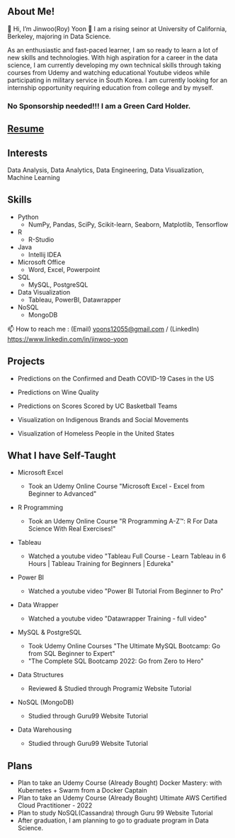 ## About Me!
👋 Hi, I’m Jinwoo(Roy) Yoon 👀 I am a rising seinor at University of California, Berkeley, majoring in Data Science. 

As an enthusiastic and fast-paced learner, I am so ready to learn a lot of new skills and technologies. With high aspiration for a career in the data science, I am currently developing my own technical skills through taking courses from Udemy and watching educational Youtube videos while participating in military service in South Korea. I am currently looking for an internship opportunity requiring education from college and by myself. 

### No Sponsorship needed!!! I am a Green Card Holder.

## [Resume](https://docs.google.com/document/d/12xFB6dkuFIUGe55xIPfzs48smhuD6NAHQ-EWuGUIWnA/edit)

## Interests 
Data Analysis, Data Analytics, Data Engineering, Data Visualization, Machine Learning

## Skills
- Python
  - NumPy, Pandas, SciPy, Scikit-learn, Seaborn, Matplotlib, Tensorflow
- R 
  - R-Studio
- Java 
  - Intellij IDEA
- Microsoft Office
  - Word, Excel, Powerpoint
- SQL
  - MySQL, PostgreSQL
- Data Visualization
  - Tableau, PowerBI, Datawrapper
- NoSQL
  - MongoDB

📫 How to reach me : (Email) yoons12055@gmail.com  /  (LinkedIn) https://www.linkedin.com/in/jinwoo-yoon




## Projects
- Predictions on the Confirmed and Death COVID-19 Cases in the US

- Predictions on Wine Quality

- Predictions on Scores Scored by UC Basketball Teams

- Visualization on Indigenous Brands and Social Movements

- Visualization of Homeless People in the United States

## What I have Self-Taught 
- Microsoft Excel
  - Took an Udemy Online Course "Microsoft Excel - Excel from Beginner to Advanced"


- R Programming
  - Took an Udemy Online Course "R Programming A-Z™: R For Data Science With Real Exercises!" 
- Tableau 
  - Watched a youtube video "Tableau Full Course - Learn Tableau in 6 Hours | Tableau Training for Beginners | Edureka"
- Power BI 
  - Watched a youtube video "Power BI Tutorial From Beginner to Pro"
- Data Wrapper 
  - Watched a youtube video "Datawrapper Training - full video"
- MySQL & PostgreSQL
  - Took Udemy Online Courses "The Ultimate MySQL Bootcamp: Go from SQL Beginner to Expert"
  - "The Complete SQL Bootcamp 2022: Go from Zero to Hero"
- Data Structures
  - Reviewed & Studied through Programiz Website Tutorial
- NoSQL (MongoDB)
  - Studied through Guru99 Website Tutorial
- Data Warehousing
  - Studied through Guru99 Website Tutorial

## Plans
- Plan to take an Udemy Course (Already Bought) Docker Mastery: with Kubernetes + Swarm from a Docker Captain
- Plan to take an Udemy Course (Already Bought) Ultimate AWS Certified Cloud Practitioner - 2022
- Plan to study NoSQL(Cassandra) through Guru 99 Website Tutorial
- After graduation, I am planning to go to graduate program in Data Science.
